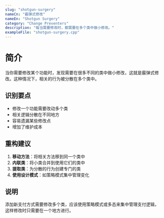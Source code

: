 ```yaml
---
slug: "shotgun-surgery"
nameCn: "霰弹式修改"
nameEn: "Shotgun Surgery"
category: "Change Preventers"
description: "每当需要修改时，都需要在多个类中做小修改。"
exampleFile: "shotgun-surgery.cpp"
---
```


# 简介

当你需要修改某个功能时，发现需要在很多不同的类中做小修改，这就是霰弹式修改。这种情况下，相关的行为被分散在多个类中。

## 识别要点

- 修改一个功能需要改动多个类
- 相关逻辑分散在不同地方
- 容易遗漏某些修改点
- 增加了维护成本

## 重构建议

1. **移动方法**：将相关方法移到同一个类中
2. **内联类**：将小类合并到使用它们的类中
3. **提取类**：为分散的行为创建专门的类
4. **使用设计模式**：如策略模式集中管理变化

## 说明

添加新支付方式需要修改多个类，应该使用策略模式或多态来集中管理支付逻辑，这样修改时只需要在一个地方进行。